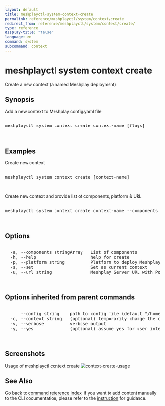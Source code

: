 ```yaml
---
layout: default
title: meshplayctl-system-context-create
permalink: reference/meshplayctl/system/context/create
redirect_from: reference/meshplayctl/system/context/create/
type: reference
display-title: "false"
language: en
command: system
subcommand: context
---
```


# meshplayctl system context create

Create a new context (a named Meshplay deployment)

## Synopsis

Add a new context to Meshplay config.yaml file
<pre class='codeblock-pre'>
<div class='codeblock'>
meshplayctl system context create context-name [flags]

</div>
</pre> 

## Examples

Create new context
<pre class='codeblock-pre'>
<div class='codeblock'>
meshplayctl system context create [context-name]

</div>
</pre> 

Create new context and provide list of components, platform & URL
<pre class='codeblock-pre'>
<div class='codeblock'>
meshplayctl system context create context-name --components meshplay-nsm --platform docker --url http://localhost:9081 --set --yes

</div>
</pre> 

## Options

<pre class='codeblock-pre'>
<div class='codeblock'>
  -a, --components stringArray   List of components
  -h, --help                     help for create
  -p, --platform string          Platform to deploy Meshplay
  -s, --set                      Set as current context
  -u, --url string               Meshplay Server URL with Port

</div>
</pre>

## Options inherited from parent commands

<pre class='codeblock-pre'>
<div class='codeblock'>
      --config string    path to config file (default "/home/runner/.meshplay/config.yaml")
  -c, --context string   (optional) temporarily change the current context.
  -v, --verbose          verbose output
  -y, --yes              (optional) assume yes for user interactive prompts.

</div>
</pre>

## Screenshots

Usage of meshplayctl context create
![context-create-usage](/assets/img/meshplayctl/newcontext.png)

## See Also

Go back to [command reference index](/reference/meshplayctl/), if you want to add content manually to the CLI documentation, please refer to the [instruction](/project/contributing/contributing-cli#preserving-manually-added-documentation) for guidance.
